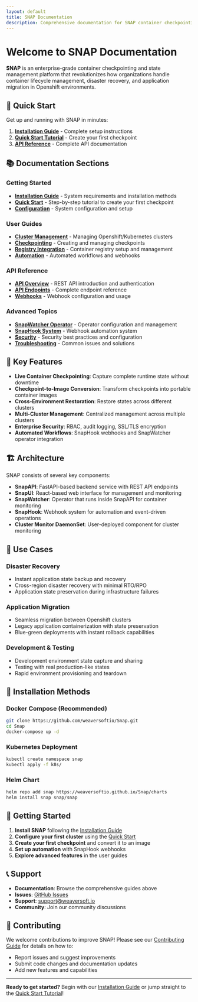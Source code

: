 ```yaml
---
layout: default
title: SNAP Documentation
description: Comprehensive documentation for SNAP container checkpointing platform
---
```


<!-- Updated: Testing GitHub Pages deployment from main branch -->

# Welcome to SNAP Documentation

**SNAP** is an enterprise-grade container checkpointing and state management platform that revolutionizes how organizations handle container lifecycle management, disaster recovery, and application migration in Openshift environments.

## 🚀 Quick Start

Get up and running with SNAP in minutes:

1. **[Installation Guide](installation.md)** - Complete setup instructions
2. **[Quick Start Tutorial](quick-start.md)** - Create your first checkpoint
3. **[API Reference](api-endpoints.md)** - Complete API documentation

## 📚 Documentation Sections

### Getting Started
- **[Installation Guide](installation.md)** - System requirements and installation methods
- **[Quick Start](quick-start.md)** - Step-by-step tutorial to create your first checkpoint
- **[Configuration](configuration.md)** - System configuration and setup

### User Guides
- **[Cluster Management](cluster-management.md)** - Managing Openshift/Kubernetes clusters
- **[Checkpointing](checkpointing.md)** - Creating and managing checkpoints
- **[Registry Integration](registry-integration.md)** - Container registry setup and management
- **[Automation](automation.md)** - Automated workflows and webhooks

### API Reference
- **[API Overview](api-overview.md)** - REST API introduction and authentication
- **[API Endpoints](api-endpoints.md)** - Complete endpoint reference
- **[Webhooks](webhooks.md)** - Webhook configuration and usage

### Advanced Topics
- **[SnapWatcher Operator](snapwatcher.md)** - Operator configuration and management
- **[SnapHook System](snaphook.md)** - Webhook automation system
- **[Security](security.md)** - Security best practices and configuration
- **[Troubleshooting](troubleshooting.md)** - Common issues and solutions

## 🎯 Key Features

- **Live Container Checkpointing**: Capture complete runtime state without downtime
- **Checkpoint-to-Image Conversion**: Transform checkpoints into portable container images
- **Cross-Environment Restoration**: Restore states across different clusters
- **Multi-Cluster Management**: Centralized management across multiple clusters
- **Enterprise Security**: RBAC, audit logging, SSL/TLS encryption
- **Automated Workflows**: SnapHook webhooks and SnapWatcher operator integration

## 🏗️ Architecture

SNAP consists of several key components:

- **SnapAPI**: FastAPI-based backend service with REST API endpoints
- **SnapUI**: React-based web interface for management and monitoring
- **SnapWatcher**: Operator that runs inside SnapAPI for container monitoring
- **SnapHook**: Webhook system for automation and event-driven operations
- **Cluster Monitor DaemonSet**: User-deployed component for cluster monitoring

## 📖 Use Cases

### Disaster Recovery
- Instant application state backup and recovery
- Cross-region disaster recovery with minimal RTO/RPO
- Application state preservation during infrastructure failures

### Application Migration
- Seamless migration between Openshift clusters
- Legacy application containerization with state preservation
- Blue-green deployments with instant rollback capabilities

### Development & Testing
- Development environment state capture and sharing
- Testing with real production-like states
- Rapid environment provisioning and teardown

## 🔧 Installation Methods

### Docker Compose (Recommended)
```bash
git clone https://github.com/weaversoftio/Snap.git
cd Snap
docker-compose up -d
```

### Kubernetes Deployment
```bash
kubectl create namespace snap
kubectl apply -f k8s/
```

### Helm Chart
```bash
helm repo add snap https://weaversoftio.github.io/Snap/charts
helm install snap snap/snap
```

## 🚀 Getting Started

1. **Install SNAP** following the [Installation Guide](installation.md)
2. **Configure your first cluster** using the [Quick Start](quick-start.md)
3. **Create your first checkpoint** and convert it to an image
4. **Set up automation** with SnapHook webhooks
5. **Explore advanced features** in the user guides

## 📞 Support

- **Documentation**: Browse the comprehensive guides above
- **Issues**: [GitHub Issues](https://github.com/weaversoftio/Snap/issues)
- **Support**: support@weaversoft.io
- **Community**: Join our community discussions

## 🤝 Contributing

We welcome contributions to improve SNAP! Please see our [Contributing Guide](contributing.md) for details on how to:

- Report issues and suggest improvements
- Submit code changes and documentation updates
- Add new features and capabilities

---

**Ready to get started?** Begin with our [Installation Guide](installation.md) or jump straight to the [Quick Start Tutorial](quick-start.md)!
